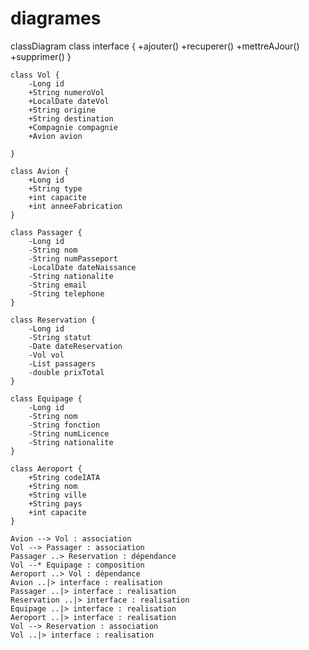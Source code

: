 # diagrames
classDiagram
    class interface {
        +ajouter()
        +recuperer()
        +mettreAJour()
        +supprimer()
    }

    class Vol {
        -Long id
        +String numeroVol
        +LocalDate dateVol
        +String origine
        +String destination
        +Compagnie compagnie
        +Avion avion
        
    }

    class Avion {
        +Long id
        +String type
        +int capacite
        +int anneeFabrication
    }

    class Passager {
        -Long id
        -String nom
        -String numPasseport
        -LocalDate dateNaissance
        -String nationalite
        -String email
        -String telephone
    }

    class Reservation {
        -Long id
        -String statut
        -Date dateReservation
        -Vol vol
        -List passagers
        -double prixTotal
    }

    class Equipage {
        -Long id
        -String nom
        -String fonction
        -String numLicence
        -String nationalite
    }

    class Aeroport {
        +String codeIATA
        +String nom
        +String ville
        +String pays
        +int capacite
    }

    Avion --> Vol : association 
    Vol --> Passager : association 
    Passager ..> Reservation : dépendance 
    Vol --* Equipage : composition
    Aeroport ..> Vol : dépendance 
    Avion ..|> interface : realisation
    Passager ..|> interface : realisation
    Reservation ..|> interface : realisation
    Equipage ..|> interface : realisation
    Aeroport ..|> interface : realisation
    Vol --> Reservation : association 
    Vol ..|> interface : realisation
